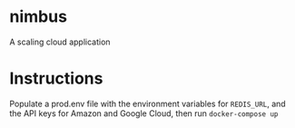 # nimbus
A scaling cloud application
# Instructions
Populate a prod.env file with the environment variables for `REDIS_URL`, and the API keys for Amazon and Google Cloud, then run `docker-compose up`